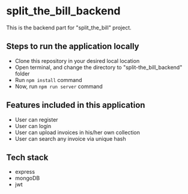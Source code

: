 # split_the_bill_backend

This is the backend part for "split_the_bill" project.

## Steps to run the application locally
* Clone this repository in your desired local location
* Open terminal, and change the directory to "split-the_bill_backend" folder
* Run ```npm install``` command
* Now, run ```npm run server``` command

## Features included in this application
* User can register
* User can login
* User can upload invoices in his/her own collection
* User can search any invoice via unique hash

## Tech stack
* express
* mongoDB
* jwt

